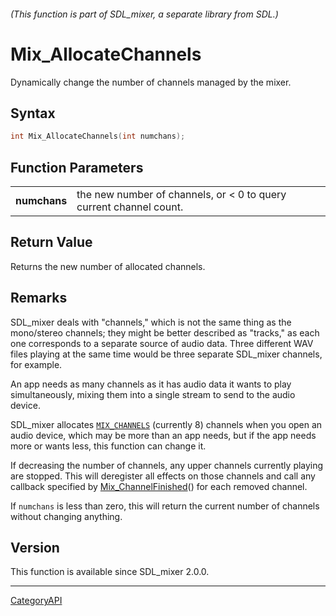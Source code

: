 ###### (This function is part of SDL_mixer, a separate library from SDL.)
# Mix_AllocateChannels

Dynamically change the number of channels managed by the mixer.

## Syntax

```c
int Mix_AllocateChannels(int numchans);

```

## Function Parameters

|                  |                                                                    |
| ---------------- | ------------------------------------------------------------------ |
| **numchans**     | the new number of channels, or < 0 to query current channel count. |

## Return Value

Returns the new number of allocated channels.

## Remarks

SDL_mixer deals with "channels," which is not the same thing as the
mono/stereo channels; they might be better described as "tracks," as each
one corresponds to a separate source of audio data. Three different WAV
files playing at the same time would be three separate SDL_mixer channels,
for example.

An app needs as many channels as it has audio data it wants to play
simultaneously, mixing them into a single stream to send to the audio
device.

SDL_mixer allocates [`MIX_CHANNELS`](MIX_CHANNELS) (currently 8) channels
when you open an audio device, which may be more than an app needs, but if
the app needs more or wants less, this function can change it.

If decreasing the number of channels, any upper channels currently playing
are stopped. This will deregister all effects on those channels and call
any callback specified by [Mix_ChannelFinished](Mix_ChannelFinished.md)() for
each removed channel.

If `numchans` is less than zero, this will return the current number of
channels without changing anything.

## Version

This function is available since SDL_mixer 2.0.0.

----
[CategoryAPI](CategoryAPI.md)
